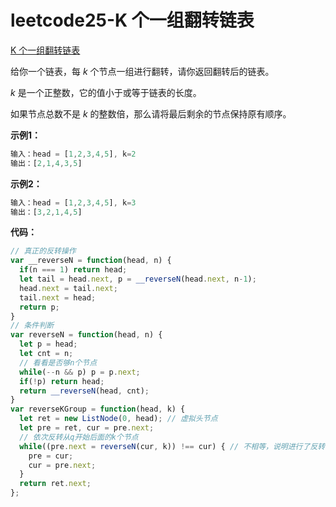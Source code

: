 # leetcode25-K 个一组翻转链表

<a href="https://leetcode-cn.com/problems/reverse-nodes-in-k-group/" target="_blank">K 个一组翻转链表</a>

给你一个链表，每 *k* 个节点一组进行翻转，请你返回翻转后的链表。

*k* 是一个正整数，它的值小于或等于链表的长度。

如果节点总数不是 *k* 的整数倍，那么请将最后剩余的节点保持原有顺序。

**示例1：**

```js
输入：head = [1,2,3,4,5], k=2
输出：[2,1,4,3,5]
```

**示例2：**

```js
输入：head = [1,2,3,4,5], k=3
输出：[3,2,1,4,5]
```



**代码：**

```js
// 真正的反转操作
var __reverseN = function(head, n) {
  if(n === 1) return head;
  let tail = head.next, p = __reverseN(head.next, n-1);
  head.next = tail.next;
  tail.next = head;
  return p;
}
// 条件判断
var reverseN = function(head, n) {
  let p = head;
  let cnt = n;
  // 看看是否够n个节点
  while(--n && p) p = p.next;
  if(!p) return head;
  return __reverseN(head, cnt);
}
var reverseKGroup = function(head, k) {
  let ret = new ListNode(0, head); // 虚拟头节点
  let pre = ret, cur = pre.next;
  // 依次反转从q开始后面的k个节点
  while((pre.next = reverseN(cur, k)) !== cur) { // 不相等，说明进行了反转
  	pre = cur;
    cur = pre.next;
  }
  return ret.next;
};
```













